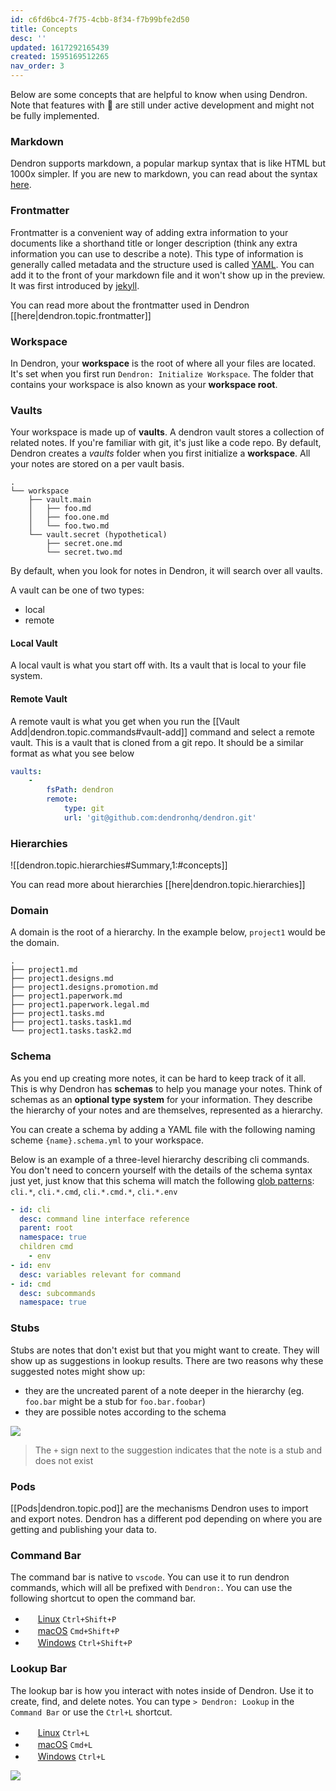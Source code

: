 ```yaml
---
id: c6fd6bc4-7f75-4cbb-8f34-f7b99bfe2d50
title: Concepts
desc: ''
updated: 1617292165439
created: 1595169512265
nav_order: 3
---
```

Below are some concepts that are helpful to know when using Dendron. Note that features with 🚧 are still under active development and might not be fully implemented.

### Markdown

Dendron supports markdown, a popular markup syntax that is like HTML but 1000x simpler. If you are new to markdown, you can read about the syntax [here](https://docs.gitbook.com/editing-content/markdown).

### Frontmatter

Frontmatter is a convenient way of adding extra information to your documents like a shorthand title or longer description (think any extra information you can use to describe a note). This type of information is generally called metadata and the structure used is called [YAML](https://yaml.org/). You can add it to the front of your markdown file and it won't show up in the preview. It was first introduced by [jekyll](https://jekyllrb.com/docs/front-matter/). 

You can read more about the frontmatter used in Dendron [[here|dendron.topic.frontmatter]]

### Workspace

In Dendron, your **workspace** is the root of where all your files are located. It's set when you first run `Dendron: Initialize Workspace`. The folder that contains your workspace is also known as your **workspace root**.

### Vaults

Your workspace is made up of **vaults**. A dendron vault stores a collection of related notes. If you're familiar with git, it's just like a code repo. By default, Dendron creates a _vaults_ folder when you first initialize a **workspace**. All your notes are stored on a per vault basis.

```
.
└── workspace
    ├── vault.main
    │   ├── foo.md
    │   ├── foo.one.md
    │   └── foo.two.md
    └── vault.secret (hypothetical)
        ├── secret.one.md
        └── secret.two.md
```

By default, when you look for notes in Dendron, it will search over all vaults.

A vault can be one of two types: 

- local 
- remote

#### Local Vault

A local vault is what you start off with. Its a vault that is local to your file system.

#### Remote Vault

A remote vault is what you get when you run the [[Vault Add|dendron.topic.commands#vault-add]] command and select a remote vault. This is a vault that is cloned from a git repo. It should be a similar format as what you see below

```yml
vaults:
    -
        fsPath: dendron
        remote:
            type: git
            url: 'git@github.com:dendronhq/dendron.git'
```
<!-- 
### Workspace Configuration
Workspace configuration is located directly underneath the **workspace root**.  By convention, the default configuration is going to be in a folder titled **config**. This is also called the **configuration root**. A workspace can have multiple configurations that initializes your workspace with a different subset of vaults.
-->

### Hierarchies

![[dendron.topic.hierarchies#Summary,1:#concepts]]

You can read more about hierarchies [[here|dendron.topic.hierarchies]]

### Domain

A domain is the root of a hierarchy. In the example below, `project1` would be the domain.

```
.
├── project1.md
├── project1.designs.md
├── project1.designs.promotion.md
├── project1.paperwork.md
├── project1.paperwork.legal.md
├── project1.tasks.md
├── project1.tasks.task1.md
└── project1.tasks.task2.md
```

### Schema

As you end up creating more notes, it can be hard to keep track of it all. This is why Dendron has **schemas** to help you manage your notes. Think of schemas as an **optional type system** for your information. They describe the hierarchy of your notes and are themselves, represented as a hierarchy. 

You can create a schema by adding a YAML file with the following naming scheme `{name}.schema.yml` to your workspace. 

Below is an example of a three-level hierarchy describing cli commands. You don't need to concern yourself with the details of the schema syntax just yet, just know that this schema will match the following [glob patterns](https://facelessuser.github.io/wcmatch/glob/): `cli.*`, `cli.*.cmd`, `cli.*.cmd.*`, `cli.*.env`

```yml
- id: cli
  desc: command line interface reference
  parent: root
  namespace: true
  children cmd
    - env
- id: env
  desc: variables relevant for command
- id: cmd
  desc: subcommands 
  namespace: true
```

### Stubs

Stubs are notes that don't exist but that you might want to create. They will show up as suggestions in lookup results.
There are two reasons why these suggested notes might show up: 

- they are the uncreated parent of a note deeper in the hierarchy (eg. `foo.bar` might be a stub for `foo.bar.foobar`)
- they are possible notes according to the schema

![](https://foundation-prod-assetspublic53c57cce-8cpvgjldwysl.s3-us-west-2.amazonaws.com/assets/images/schema-plus.jpg)

> The `+` sign next to the suggestion indicates that the note is a stub and does not exist 

### Pods

[[Pods|dendron.topic.pod]] are the mechanisms Dendron uses to import and export notes. Dendron has a different pod depending on where you are getting and publishing your data to. 

### Command Bar

The command bar is native to `vscode`. You can use it to run dendron commands, which will all be prefixed with `Dendron:`. You can use the following shortcut to open the command bar. 

- <img src="https://www.kernel.org/theme/images/logos/favicon.png" width=16 height=16/> <a href="https://code.visualstudio.com/shortcuts/keyboard-shortcuts-linux.pdf">Linux</a> `Ctrl+Shift+P`
- <img src="https://developer.apple.com/favicon.ico" width=16 height=16/> <a href="https://code.visualstudio.com/shortcuts/keyboard-shortcuts-macos.pdf">macOS</a> `Cmd+Shift+P`
- <img src="https://www.microsoft.com/favicon.ico" width=16 height=16/> <a href="https://code.visualstudio.com/shortcuts/keyboard-shortcuts-windows.pdf">Windows</a> `Ctrl+Shift+P`

### Lookup Bar

The lookup bar is how you interact with notes inside of Dendron. Use it to create, find, and delete notes. You can type `> Dendron: Lookup` in the `Command Bar` or use the `Ctrl+L` shortcut. 

- <img src="https://www.kernel.org/theme/images/logos/favicon.png" width=16 height=16/> <a href="https://code.visualstudio.com/shortcuts/keyboard-shortcuts-linux.pdf">Linux</a> `Ctrl+L`
- <img src="https://developer.apple.com/favicon.ico" width=16 height=16/> <a href="https://code.visualstudio.com/shortcuts/keyboard-shortcuts-macos.pdf">macOS</a> `Cmd+L`
- <img src="https://www.microsoft.com/favicon.ico" width=16 height=16/> <a href="https://code.visualstudio.com/shortcuts/keyboard-shortcuts-windows.pdf">Windows</a> `Ctrl+L`

![](assets/2020-07-07-20-14-57.png)

